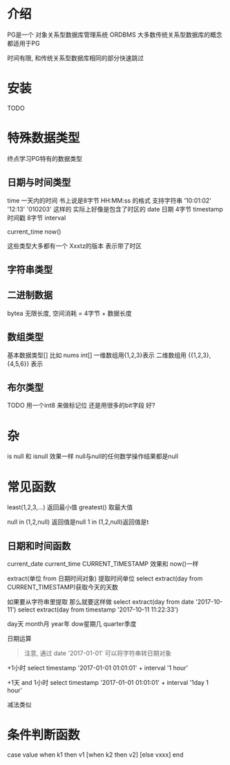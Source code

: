 # 介绍 #
PG是一个 对象关系型数据库管理系统 ORDBMS
大多数传统关系型数据库的概念都适用于PG

时间有限, 和传统关系型数据库相同的部分快速跳过


# 安装 #
TODO

# 特殊数据类型 #
终点学习PG特有的数据类型

## 日期与时间类型 ##
time 一天内的时间 书上说是8字节 HH:MM:ss 的格式 支持字符串 '10:01:02' '12:13' '010203' 这样的 实际上好像是包含了时区的
date 日期 4字节
timestamp 时间戳 8字节
interval

current_time now()

这些类型大多都有一个 Xxxtz的版本 表示带了时区

## 字符串类型 ##
## 二进制数据 ##
bytea 无限长度, 空间消耗 = 4字节 + 数据长度

## 数组类型 ##
基本数据类型[]
比如 nums int[]
一维数组用{1,2,3}表示
二维数组用 {{1,2,3},{4,5,6}} 表示

## 布尔类型 ##
TODO 用一个int8 来做标记位 还是用很多的bit字段 好?

# 杂 #
is null 和 isnull 效果一样
null与null的任何数学操作结果都是null

# 常见函数 #
least(1,2,3,...) 返回最小值
greatest() 取最大值

null in (1,2,null) 返回值是null
1 in (1,2,null)返回值是t

## 日期和时间函数 ##
current_date
current_time
CURRENT_TIMESTAMP 效果和 now()一样

extract(单位 from 日期时间对象) 提取时间单位
select extract(day from CURRENT_TIMESTAMP)获取今天的天数

如果要从字符串里提取 那么就要这样做
select extract(day from date '2017-10-11')
select extract(day from timestamp '2017-10-11 11:22:33')

day天
month月
year年
dow星期几
quarter季度

日期运算

> 注意, 通过 date '2017-01-01' 可以将字符串转日期对象

+1小时
select timestamp '2017-01-01 01:01:01' + interval '1 hour'

+1天 and 1小时
select timestamp '2017-01-01 01:01:01' + interval '1day 1 hour'

减法类似

# 条件判断函数 #
case value when k1 then v1 [when k2 then v2] [else vxxx] end

